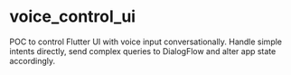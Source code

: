 # voice_control_ui
POC to control Flutter UI with voice input conversationally. Handle simple intents directly, send complex queries to DialogFlow and alter app state accordingly.
